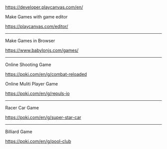 https://developer.playcanvas.com/en/

Make Games with game editor


https://playcanvas.com/editor/

--------


Make Games in Browser 

https://www.babylonjs.com/games/



----------

Online Shooting Game 

https://poki.com/en/g/combat-reloaded




Online Muliti Player Game

https://poki.com/en/g/repuls-io


--------

Racer Car Game

https://poki.com/en/g/super-star-car

-----------

Billiard Game

https://poki.com/en/g/pool-club


